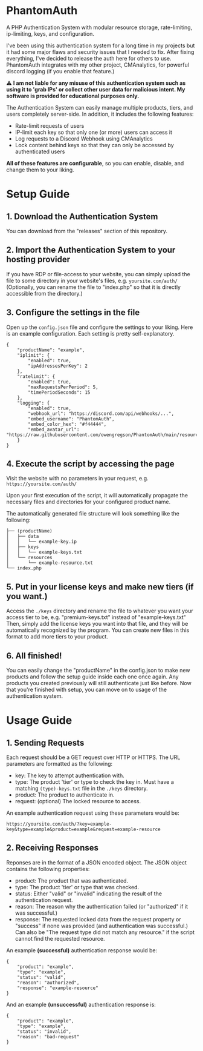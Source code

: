 <h1 id="phantomauth">PhantomAuth</h1>
<p>A PHP Authentication System with modular resource storage, rate-limiting, ip-limiting, keys, and configuration.</p>
<p>I&#39;ve been using this authentication system for a long time in my projects but it had some major flaws and security issues that I needed to fix. After fixing everything, I&#39;ve decided to release the auth here for others to use.
PhantomAuth integrates with my other project, CMAnalytics, for powerful discord logging (if you enable that feature.)</p>
<p>⚠️ <strong>I am not liable for any misuse of this authentication system such as using it to &#39;grab IPs&#39; or collect other user data for malicious intent. My software is provided for educational purposes only.</strong></p>
<p>The Authentication System can easily manage multiple products, tiers, and users completely server-side. In addition, it includes the following features:</p>
<ul>
<li>Rate-limit requests of users</li>
<li>IP-limit each key so that only one (or more) users can access it</li>
<li>Log requests to a Discord Webhook using CMAnalytics</li>
<li>Lock content behind keys so that they can only be accessed by authenticated users</li>
</ul>
<p><strong>All of these features are configurable</strong>, so you can enable, disable, and change them to your liking.</p>
<h1 id="setup-guide">Setup Guide</h1>
<h2 id="1-download-the-authentication-system">1. Download the Authentication System</h2>
<p>You can download from the &quot;releases&quot; section of this repository.</p>
<h2 id="2-import-the-authentication-system-to-your-hosting-provider">2. Import the Authentication System to your hosting provider</h2>
<p>If you have RDP or file-access to your website, you can simply upload the file to some directory in your website&#39;s files, e.g. <code>yoursite.com/auth/</code> (Optionally, you can rename the file to &quot;index.php&quot; so that it is directly accessible from the directory.)</p>
<h2 id="3-configure-the-settings-in-the-file">3. Configure the settings in the file</h2>
<p>Open up the <code>config.json</code> file and configure the settings to your liking. Here is an example configuration. Each setting is pretty self-explanatory.</p>
<pre><code class="lang-json">{
    <span class="hljs-attr">"productName"</span>: <span class="hljs-string">"example"</span>,
    <span class="hljs-attr">"iplimit"</span>: {
        <span class="hljs-attr">"enabled"</span>: <span class="hljs-literal">true</span>,
        <span class="hljs-attr">"ipAddressesPerKey"</span>: <span class="hljs-number">2</span>
    },
    <span class="hljs-attr">"ratelimit"</span>: {
        <span class="hljs-attr">"enabled"</span>: <span class="hljs-literal">true</span>,
        <span class="hljs-attr">"maxRequestsPerPeriod"</span>: <span class="hljs-number">5</span>,
        <span class="hljs-attr">"timePeriodSeconds"</span>: <span class="hljs-number">15</span>
    },
    <span class="hljs-attr">"logging"</span>: {
        <span class="hljs-attr">"enabled"</span>: <span class="hljs-literal">true</span>,
        <span class="hljs-attr">"webhook_url"</span>: <span class="hljs-string">"https://discord.com/api/webhooks/..."</span>,
        <span class="hljs-attr">"embed_username"</span>: <span class="hljs-string">"PhantomAuth"</span>,
        <span class="hljs-attr">"embed_color_hex"</span>: <span class="hljs-string">"#f44444"</span>,
        <span class="hljs-attr">"embed_avatar_url"</span>: <span class="hljs-string">"https://raw.githubusercontent.com/owengregson/PhantomAuth/main/resources/PhantomAuth.png"</span>
    }
}
</code></pre>
<h2 id="4-execute-the-script-by-accessing-the-page">4. Execute the script by accessing the page</h2>
<p>Visit the website with no parameters in your request, e.g.
<code>https://yoursite.com/auth/</code></p>
<p>Upon your first execution of the script, it will automatically propagate the necessary files and directories for your configured product name.</p>
<p>The automatically generated file structure will look something like the following:</p>
<pre><code>├── (productName)
│   ├── data
│   │   └── example-key<span class="hljs-selector-class">.ip</span>
│   ├── keys
│   │   └── example-keys<span class="hljs-selector-class">.txt</span>
│   └── resources
│       └── example-resource<span class="hljs-selector-class">.txt</span>
└── index.php
</code></pre><h2 id="5-put-in-your-license-keys-and-make-new-tiers-if-you-want-">5. Put in your license keys and make new tiers (if you want.)</h2>
<p>Access the <code>./keys</code> directory and rename the file to whatever you want your access tier to be, e.g. &quot;premium-keys.txt&quot; instead of &quot;example-keys.txt&quot;
Then, simply add the license keys you want into that file, and they will be automatically recognized by the program. You can create new files in this format to add more tiers to your product.</p>
<h2 id="6-all-finished-">6. All finished!</h2>
<p>You can easily change the &quot;productName&quot; in the config.json to make new products and follow the setup guide inside each one once again. Any products you created previously will still authenticate just like before.
Now that you&#39;re finished with setup, you can move on to usage of the authentication system.</p>
<h1 id="usage-guide">Usage Guide</h1>
<h2 id="1-sending-requests">1. Sending Requests</h2>
<p>Each request should be a GET request over HTTP or HTTPS. The URL parameters are formatted as the following:</p>
<ul>
<li>key: The key to attempt authentication with.</li>
<li>type: The product &#39;tier&#39; or type to check the key in. Must have a matching <code>(type)-keys.txt</code> file in the <code>./keys</code> directory.</li>
<li>product: The product to authenticate in.</li>
<li>request: (optional) The locked resource to access.</li>
</ul>
<p>An example authentication request using these parameters would be:</p>
<pre><code>https://yoursite.com/auth/?<span class="hljs-built_in">key</span>=<span class="hljs-built_in">example</span>-<span class="hljs-built_in">key</span>&amp;type=<span class="hljs-built_in">example</span>&amp;<span class="hljs-built_in">product</span>=<span class="hljs-built_in">example</span>&amp;request=<span class="hljs-built_in">example</span>-resource
</code></pre><h2 id="2-receiving-responses">2. Receiving Responses</h2>
<p>Reponses are in the format of a JSON encoded object. The JSON object contains the following properties:</p>
<ul>
<li>product: The product that was authenticated.</li>
<li>type: The product &#39;tier&#39; or type that was checked.</li>
<li>status: Either &quot;valid&quot; or &quot;invalid&quot; indicating the result of the authentication request.</li>
<li>reason: The reason why the authentication failed (or &quot;authorized&quot; if it was successful.)</li>
<li>response: The requested locked data from the request property or &quot;success&quot; if none was provided (and authentication was successful.) Can also be &quot;The request type did not match any resource.&quot; if the script cannot find the requested resource.</li>
</ul>
<p>An example <strong>(successful)</strong> authentication response would be:</p>
<pre><code class="lang-json">{
    <span class="hljs-attr">"product"</span>: <span class="hljs-string">"example"</span>,
    <span class="hljs-attr">"type"</span>: <span class="hljs-string">"example"</span>,
    <span class="hljs-attr">"status"</span>: <span class="hljs-string">"valid"</span>,
    <span class="hljs-attr">"reason"</span>: <span class="hljs-string">"authorized"</span>,
    <span class="hljs-attr">"response"</span>: <span class="hljs-string">"example-resource"</span>
}
</code></pre>
<p>And an example <strong>(unsuccessful)</strong> authentication response is:</p>
<pre><code class="lang-json">{
    <span class="hljs-attr">"product"</span>: <span class="hljs-string">"example"</span>,
    <span class="hljs-attr">"type"</span>: <span class="hljs-string">"example"</span>,
    <span class="hljs-attr">"status"</span>: <span class="hljs-string">"invalid"</span>,
    <span class="hljs-attr">"reason"</span>: <span class="hljs-string">"bad-request"</span>
}
</code></pre>
